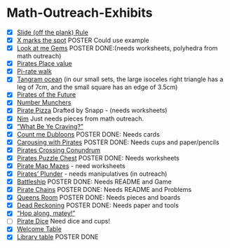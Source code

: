 # Math-Outreach-Exhibits

- [X] [Slide (off the plank) Rule](./sliderules)
- [X] [X marks the spot](./graphing) POSTER Could use example
- [X] [Look at me Gems](./eulerCharacteristic) POSTER DONE:(needs worksheets, polyhedra from math outreach)
- [X] [Pirates Place value](./placeValue)
- [X] [Pi-rate walk](./pi-rateWalk)
- [X] [Tangram ocean](./tangrams) (in our small sets, the large isoceles right triangle has a leg of 7cm, and the small square has an edge of 3.5cm)
- [X] [Pirates of the Future](./robots)
- [X] [Number Munchers](./videoGames)
- [X] [Pirate Pizza](./pizza) Drafted by Snapp - (needs worksheets)
- [X] [Nim](./nim) Just needs pieces from math outreach.
- [X] [“What Be Ye Craving?”](./store)
- [X] [Count me Dubloons](./count) POSTER DONE: Needs cards
- [X] [Carousing with Pirates](./cupStacking) POSTER DONE: Needs cups and paper/pencils
- [X] [Pirates Crossing Conundrum](./riverCrossing)
- [X] [Pirates Puzzle Chest](./matrixRiddles) POSTER DONE: Needs worksheets
- [X] [Pirate Map Mazes](./mazes) - need worksheets
- [X] [Pirates’ Plunder](./towersOfHanoi) - needs manipulatives (in outreach)
- [X] [Battleship](./battleship) POSTER DONE: Needs README and Game
- [X] [Pirate Chains](./arithmeticChain) POSTER DONE: Needs README and Problems
- [X] [Queens Room](./chess)  POSTER DONE: Needs pieces and boards
- [X] [Dead Reckoning](./deadRecoking) POSTER DONE: Needs paper and tools
- [X] [“Hop along, matey!”](./skipCounting)
- [ ] [Pirate Dice](./dice) Need dice and cups!
- [X] [Welcome Table](./welcomeTable)
- [X] [Library table](./libraryTable) POSTER DONE
